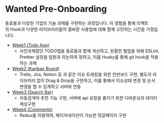 # Wanted Pre-Onboarding

동료들과 다양한 기업의 기술 과제를 구현하는 과정입니다. 이 경험을 통해 리액트의 Hook과 다양한 라이브러리들의 올바른 사용법에 대해 함께 고민하는 시간을 가졌습니다.

- [Week1 (Todo App)](https://github.com/young1the/wanted-pre-onboarding/tree/main/week1-todo)
  - 사전과제였던 TODO앱을 동료들과 함께 개선하고, 원활한 협업을 위해 ESLint, Prettier 설정을 팀원과 의논하여 정하고, 이를 Husky를 통해 git hook을 적용하는 과제
- [Week2 (Kanban Board)](https://github.com/young1the/wanted-pre-onboarding/tree/main/week2-kanban-board)
  - Trello, Jira, Notion 등 과 같은 이슈 트래킹을 위한 칸반보드 구현, 별도의 라이브러리 없이 Drag & Drop을 구현하고, 이를 통해서 이슈상태 변경 및 순서 변경을 할 수 있게하고 서버와 연동
- [Week3 (Search Bar)](https://github.com/young1the/wanted-pre-onboarding/tree/main/week3-search-bar)
  - 자동검색어 추천 기능 구현, 서버에 api 요청을 줄이기 위한 디바운싱과 데이터 캐싱구현
- [Week4 (Comments)](https://github.com/young1the/wanted-pre-onboarding/tree/main/week4-comments)
  - Redux를 이용하여, 페이지네이션이 가능한 댓글페이지 구현
